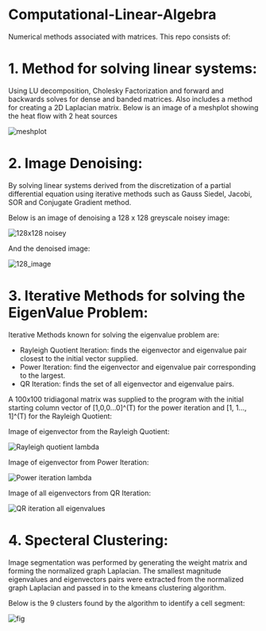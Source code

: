 # Computational-Linear-Algebra
Numerical methods associated with matrices. This repo consists of:

# 1. Method for solving linear systems:

Using LU decomposition, Cholesky Factorization and forward and backwards solves for dense and banded matrices. Also includes a method for creating a 2D Laplacian matrix. Below is an image of a meshplot showing the heat flow with 2 heat sources

![meshplot](https://user-images.githubusercontent.com/63682861/129399694-dca56b80-88a2-48b4-b1c1-7a1f53e8fc38.jpg)

# 2. Image Denoising: 

By solving linear systems derived from the discretization of a partial differential equation using iterative methods such as Gauss Siedel, Jacobi, SOR and Conjugate Gradient method.

Below is an image of denoising a 128 x 128 greyscale noisey image:

![128x128 noisey](https://user-images.githubusercontent.com/63682861/129400564-91f5bc96-118d-49d9-851b-84ecd8361355.jpg)

And the denoised image: 

![128_image](https://user-images.githubusercontent.com/63682861/129400616-420cb6a1-72df-4fcd-adc6-ae9e6ade1fb8.jpg)

# 3. Iterative Methods for solving the EigenValue Problem:

Iterative Methods known for solving the eigenvalue problem are:

- Rayleigh Quotient Iteration: finds the eigenvector and eigenvalue pair closest to the initial vector supplied.
- Power Iteration: find the eigenvector and eigenvalue pair corresponding to the largest. 
- QR Iteration: finds the set of all eigenvector and eigenvalue pairs.

A 100x100 tridiagonal matrix was supplied to the program with the initial starting column vector of [1,0,0...0]^(T) for the power iteration and [1, 1..., 1]^(T) for the Rayleigh Quotient: 

Image of eigenvector from the Rayleigh Quotient: 

![Rayleigh quotient lambda](https://user-images.githubusercontent.com/63682861/129401476-46b1a923-e9fd-4a77-bd25-fddcc659062d.jpg)

Image of eigenvector from Power Iteration: 

![Power iteration lambda](https://user-images.githubusercontent.com/63682861/129401505-92c249c1-511e-4899-b8d5-f5122feb2d2e.jpg)

Image of all eigenvectors from QR Iteration: 

![QR iteration all eigenvalues](https://user-images.githubusercontent.com/63682861/129401542-9038b065-f587-4235-a5e9-bf774dc0a629.jpg)


# 4. Specteral Clustering:

Image segmentation was performed by generating the weight matrix and forming the normalized graph Laplacian. The smallest magnitude eigenvalues and eigenvectors pairs were extracted from the normalized graph Laplacian and passed in to the kmeans clustering algorithm. 

Below is the 9 clusters found by the algorithm to identify a cell segment: 

![fig](https://user-images.githubusercontent.com/63682861/129402766-198cd2e0-7b16-4336-b9b0-e5cd4c4cb60a.jpg)







